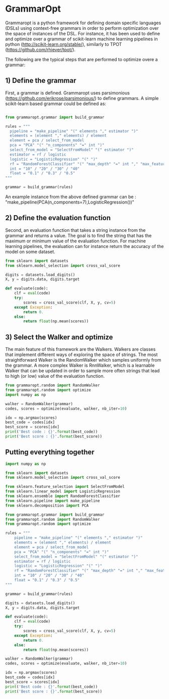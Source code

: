 # GrammarOpt

Grammaropt is a python framework for defining domain specific languages (DSLs) using context-free grammars in order
to perform optimization over the space of instances of the DSL. 
For instance, it has been used to define and optimize over a grammar of scikit-learn machine learning pipelines 
in python (http://scikit-learn.org/stable/), similarly to TPOT (https://github.com/rhiever/tpot/).

The following are the typical steps that are performed to optimize overe a grammar: 

## 1) Define the grammar

First, a grammar is defined. Grammaropt uses parsimonious (https://github.com/erikrose/parsimonious/) to define
grammars.
A simple scikit-learn based grammar could be defined as:

```python

from grammaropt.grammar import build_grammar

rules = """
  pipeline = "make_pipeline" "(" elements "," estimator ")"
  elements = (element "," elements) / element
  element = pca / select_from_model
  pca = "PCA" "(" "n_components" "=" int ")"
  select_from_model = "SelectFromModel" "(" estimator ")"
  estimator = rf / logistic
  logistic = "LogisticRegression" "(" ")"
  rf = "RandomForestClassifier" "(" "max_depth" "=" int "," "max_features" "=" float ")"
  int = "10" / "20" / "30" / "40"
  float = "0.1" / "0.3" / "0.5"
"""

grammar = build_grammar(rules)
```
An example instance from the above defined grammar can be : "make_pipeline(PCA(n_components=7),LogisticRegression())"

## 2) Define the evaluation function

Second, an evaluation function that takes a string instance from the grammar and returns a value.
The goal is to find the string that has the maximum or minimum value of the evaluation function.
For machine learning pipelines, the evaluation can for instance return the accuracy of the model
on some dataset.


```python
from sklearn import datasets
from sklearn.model_selection import cross_val_score

digits = datasets.load_digits()
X, y = digits.data, digits.target

def evaluate(code):
    clf = eval(code)
    try:
        scores = cross_val_score(clf, X, y, cv=5)
    except Exception:
        return 0.
    else:
        return float(np.mean(scores))
```

## 3) Select the Walker and optimize

The main feature of this framework are the Walkers. Walkers are classes that implement different ways of exploring
the space of strings. The most straightforward Walker is the RandomWalker which samples uniformly from the grammar.
A more complex Walker is RnnWalker, which is a learnable Walker that can be updated in order to sample more often
strings that lead to high (or low) value of the evaluation function.


```python
from grammaropt.random import RandomWalker
from grammaropt.random import optimize
import numpy as np

walker = RandomWalker(grammar)
codes, scores = optimize(evaluate, walker, nb_iter=10)

idx = np.argmax(scores)
best_code = codes[idx]
best_score = scores[idx]
print('Best code : {}'.format(best_code))
print('Best score : {}'.format(best_score))
```

## Putting everything together

```python
import numpy as np

from sklearn import datasets
from sklearn.model_selection import cross_val_score

from sklearn.feature_selection import SelectFromModel
from sklearn.linear_model import LogisticRegression
from sklearn.ensemble import RandomForestClassifier
from sklearn.pipeline import make_pipeline
from sklearn.decomposition import PCA

from grammaropt.grammar import build_grammar
from grammaropt.random import RandomWalker
from grammaropt.random import optimize

rules = """
    pipeline = "make_pipeline" "(" elements "," estimator ")"
    elements = (element "," elements) / element
    element = pca / select_from_model
    pca = "PCA" "(" "n_components" "=" int ")"
    select_from_model = "SelectFromModel" "(" estimator ")"
    estimator = rf / logistic
    logistic = "LogisticRegression" "(" ")"
    rf = "RandomForestClassifier" "(" "max_depth" "=" int "," "max_features" "=" float ")"
    int = "10" / "20" / "30" / "40"
    float = "0.1" / "0.3" / "0.5"
"""

grammar = build_grammar(rules)

digits = datasets.load_digits()
X, y = digits.data, digits.target

def evaluate(code):
    clf = eval(code)
    try:
        scores = cross_val_score(clf, X, y, cv=5)
    except Exception:
        return 0.
    else:
        return float(np.mean(scores))

walker = RandomWalker(grammar)
codes, scores = optimize(evaluate, walker, nb_iter=10)

idx = np.argmax(scores)
best_code = codes[idx]
best_score = scores[idx]
print('Best code : {}'.format(best_code))
print('Best score : {}'.format(best_score))
```

